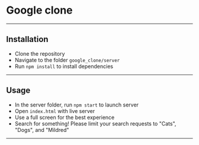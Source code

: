 # Google clone

---

## Installation

- Clone the repository
- Navigate to the folder `google_clone/server`
- Run `npm install` to install dependencies

---

## Usage

- In the server folder, run `npm start` to launch server
- Open `index.html` with live server
- Use a full screen for the best experience
- Search for something! Please limit your search requests to "Cats", "Dogs", and "Mildred"

---
